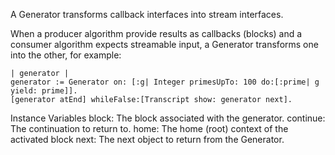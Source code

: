 A Generator transforms callback interfaces into stream interfaces. 

When a producer algorithm provide results as callbacks (blocks) and a consumer algorithm expects streamable input, a Generator transforms one into the other, for example:

	| generator |
	generator := Generator on: [:g| Integer primesUpTo: 100 do:[:prime| g yield: prime]].
	[generator atEnd] whileFalse:[Transcript show: generator next].

Instance Variables
	block:		<BlockClosure> The block associated with the generator.
	continue:	<MethodContext>	The continuation to return to.
	home:		<MethodContext>	The home (root) context of the activated block
	next:		<Object>		The next object to return from the Generator.
